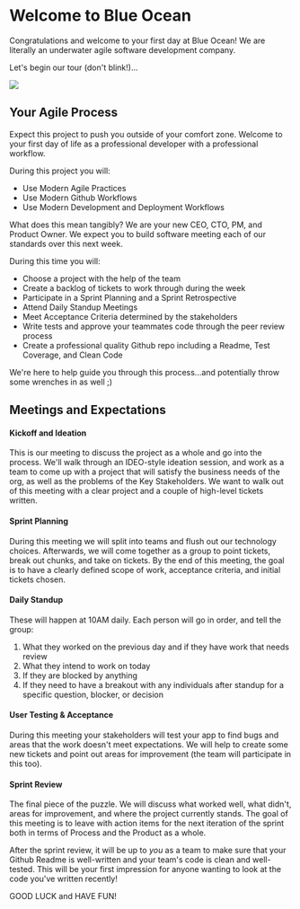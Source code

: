 # Welcome to Blue Ocean

Congratulations and welcome to your first day at Blue Ocean! We are literally an underwater agile software development company.  

Let's begin our tour (don't blink!)...

![](https://www.google.com/url?sa=i&source=images&cd=&cad=rja&uact=8&ved=2ahUKEwibk_vTrf_gAhVDYK0KHZECAbkQjRx6BAgBEAU&url=https%3A%2F%2Flaughingsquid.com%2Fsea-is-for-cookie-a-mashup-of-cookie-monster-and-the-great-wave-off-kanagawa%2F&psig=AOvVaw1rhBTVamAj79RpBubEMQwj&ust=1552574696886362)

## Your Agile Process

Expect this project to push you outside of your comfort zone. Welcome to your first day of life as a professional developer with a professional workflow.

During this project you will:
* Use Modern Agile Practices
* Use Modern Github Workflows
* Use Modern Development and Deployment Workflows

What does this mean tangibly? We are your new CEO, CTO, PM, and Product Owner. We expect you to build software meeting each of our standards over this next week.

During this time you will:
* Choose a project with the help of the team
* Create a backlog of tickets to work through during the week
* Participate in a Sprint Planning and a Sprint Retrospective
* Attend Daily Standup Meetings
* Meet Acceptance Criteria determined by the stakeholders
* Write tests and approve your teammates code through the peer review process
* Create a professional quality Github repo including a Readme, Test Coverage, and Clean Code

We're here to help guide you through this process...and potentially throw some wrenches in as well ;)

## Meetings and Expectations
#### Kickoff and Ideation
This is our meeting to discuss the project as a whole and go into the process. We'll walk through an IDEO-style ideation session, and work as a team to come up with a project that will satisfy the business needs of the org, as well as the problems of the Key Stakeholders. We want to walk out of this meeting with a clear project and a couple of high-level tickets written. 

#### Sprint Planning
During this meeting we will split into teams and flush out our technology choices. Afterwards, we will come together as a group to point tickets, break out chunks, and take on tickets. By the end of this meeting, the goal is to have a clearly defined scope of work, acceptance criteria, and initial tickets chosen.

#### Daily Standup
These will happen at 10AM daily. Each person will go in order, and tell the group:
1. What they worked on the previous day and if they have work that needs review
2. What they intend to work on today
3. If they are blocked by anything 
4. If they need to have a breakout with any individuals after standup for a specific question, blocker, or decision

#### User Testing & Acceptance
During this meeting your stakeholders will test your app to find bugs and areas that the work doesn't meet expectations. We will help to create some new tickets and point out areas for improvement (the team will participate in this too).

#### Sprint Review
The final piece of the puzzle. We will discuss what worked well, what didn't, areas for improvement, and where the project currently stands. The goal of this meeting is to leave with action items for the next iteration of the sprint both in terms of Process and the Product as a whole. 

After the sprint review, it will be up to *you* as a team to make sure that your Github Readme is well-written and your team's code is clean and well-tested. This will be your first impression for anyone wanting to look at the code you've written recently!

GOOD LUCK and HAVE FUN!
